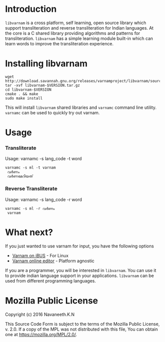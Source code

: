 Introduction
============

`libvarnam` is a cross platform, self learning, open source library which support transliteration and reverse transliteration for Indian languages. At the core is a C shared library providing algorithms and patterns for transliteration. `libvarnam` has a simple learning module built-in which can learn words to improve the transliteration experience.

Installing libvarnam
====================

```shell
wget http://download.savannah.gnu.org/releases/varnamproject/libvarnam/source/libvarnam-$VERSION.tar.gz
tar -xvf libvarnam-$VERSION.tar.gz
cd libvarnam-$VERSION
cmake . && make
sudo make install
```

This will install `libvarnam` shared libraries and `varnamc` command line utility. `varnamc` can be used to quickly try out varnam.

Usage
=====

### Transliterate

Usage: varnamc -s lang_code -t word

```shell
varnamc -s ml -t varnam
 വർണം
 വർണമേറിയത്
```

### Reverse Transliterate

Usage: varnamc -s lang_code -r word

```shell
varnamc -s ml -r വർണം
 varnam
```

What next?
==========

If you just wanted to use varnam for input, you have the following options

-	[Varnam on iBUS](https://github.com/varnamproject/libvarnam-ibus) - For Linux
-	[Varnam online editor](https://www.varnamproject.com/editor) - Platform agnostic

If you are a programmer, you will be interested in `libvarnam`. You can use it to provide indian language support in your applications. `libvarnam` can be used from different programming languages.

Mozilla Public License
======================

Copyright (c) 2016 Navaneeth.K.N

This Source Code Form is subject to the terms of the Mozilla Public License, v. 2.0. If a copy of the MPL was not distributed with this file, You can obtain one at https://mozilla.org/MPL/2.0/.
